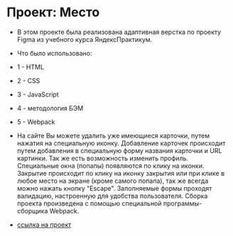 # Проект: Место
* В этом проекте была реализована адаптивная верстка по проекту Figma из учебного курса ЯндексПрактикум.

* Что было использовано:
* 1 - HTML
* 2 - CSS
* 3 - JavaScript
* 4 - методология БЭМ
* 5 - Webpack

* На сайте Вы можете удалить уже имеющиеся карточки, путем нажатия на специальную иконку. Добавление карточек происходит путем добавления в специальную форму названия карточки и URL картинки. Так же есть возможность изменить профиль. Специальные окна (попапы) появляются по клику на иконки. Закрытие происходит по клику на иконку закрытия или при клике в любое место на экране (кроме самого попапа), так же всегда можно нажать кнопку "Escape". Заполняемые формы проходят валидацию, настроенную для удобства пользователя. Сборка проекта произведена с помощью специальной программы-сборщика Webpack.

* [ссылка на проект](https://enrja.github.io/mesto-project-bootcamp/)
